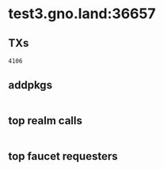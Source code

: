 # test3.gno.land:36657

## TXs
```
4106
```

## addpkgs
```
```

## top realm calls
```
```

## top faucet requesters
```
```

